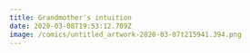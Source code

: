 ```yaml
---
title: Grandmother's intuition
date: 2020-03-08T19:53:12.709Z
image: /comics/untitled_artwork-2020-03-07t215941.394.png
---
```

